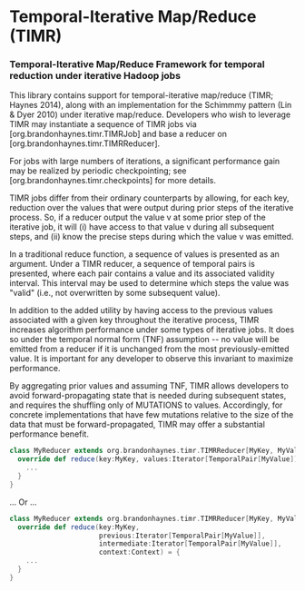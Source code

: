 # Temporal-Iterative Map/Reduce (TIMR)

### Temporal-Iterative Map/Reduce Framework for temporal reduction under iterative Hadoop jobs

This library contains support for temporal-iterative map/reduce (TIMR; Haynes 2014), along with an implementation
for the Schimmmy pattern (Lin & Dyer 2010) under iterative map/reduce.  Developers who wish to leverage TIMR
may instantiate a sequence of TIMR jobs via [org.brandonhaynes.timr.TIMRJob] and base a reducer on
[org.brandonhaynes.timr.TIMRReducer].

For jobs with large numbers of iterations, a significant performance gain may be realized by periodic checkpointing;
see [org.brandonhaynes.timr.checkpoints] for more details.

TIMR jobs differ from their ordinary counterparts by allowing, for each key, reduction over the values that were
output during prior steps of the iterative process.  So, if a reducer output the value v at some prior step of the
iterative job, it will (i) have access to that value v during all subsequent steps, and (ii) know the precise steps
during which the value v was emitted.

In a traditional reduce function, a sequence of values is presented as an argument.  Under a TIMR reducer,
a sequence of temporal pairs is presented, where each pair contains a value and its associated validity interval.
This interval may be used to determine which steps the value was "valid" (i.e., not overwritten by some subsequent
value).

In addition to the added utility by having access to the previous values associated with a given key throughout
the iterative process, TIMR increases algorithm performance under some types of iterative jobs.  It does so under
the temporal normal form (TNF) assumption -- no value will be emitted from a reducer if it is unchanged from the
most previously-emitted value.  It is important for any developer to observe this invariant to maximize performance.

By aggregating prior values and assuming TNF, TIMR allows developers to avoid forward-propagating state that is
needed during subsequent states, and requires the shuffling only of MUTATIONS to values.  Accordingly, for
concrete implementations that have few mutations relative to the size of the data that must be forward-propagated,
TIMR may offer a substantial performance benefit.

```scala
class MyReducer extends org.brandonhaynes.timr.TIMRReducer[MyKey, MyValue] {
  override def reduce(key:MyKey, values:Iterator[TemporalPair[MyValue]], context:Context) = {
    ...
  }
}
```

... Or ...

```scala
class MyReducer extends org.brandonhaynes.timr.TIMRReducer[MyKey, MyValue] {
  override def reduce(key:MyKey,
                      previous:Iterator[TemporalPair[MyValue]],
                      intermediate:Iterator[TemporalPair[MyValue]],
                      context:Context) = {
    ...
  }
}
```
